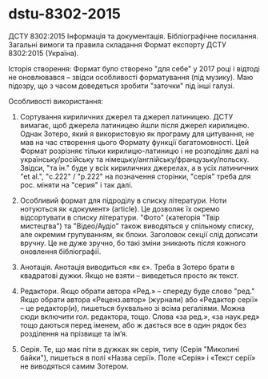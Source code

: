 # dstu-8302-2015
ДСТУ 8302:2015 Інформація та документація. Бібліографічне посилання. Загальні вимоги та правила складання
Формат експорту ДСТУ 8302:2015 (Україна).

Історія створення:
Формат було створено "для себе" у 2017 році і відтоді не оновлювався – звідси особливості форматування (під музику).
Маю підозру, що з часом доведеться зробити "заточки" під інші галузі.

Особливості використання:
1. Сортування кириличних джерел та джерел латиницею.
ДСТУ вимагає, щоб джерела латиницею йшли після джерел кирилицею. Однак Зотеро, який я використовую як програму для цитування, не мав на час створення цього Формату функції багатомовності. Цей Формат розрізняє тільки кирилицю-латиницю і не розподіляє далі на українську/російську та німецьку/англійську/французьку/польску.
Звідси, "та ін." буде у всіх кириличних джерелах, а в усіх латиничних "et al.", "с.222" / "р.222" на позначення сторінки, "серія" треба для рос. міняти на "серия" і так далі.
 
2. Особливий формат для підроділу в списку літератури. 
Ноти нотуються як «документ» (article). Це дозволяє їх окремо відсортувати в списку літератури.
"Фото" (категорія "Твір мистецтва") та "Відео/Аудіо" також виводяться у спільному списку, але окремим групуванням, як блоки. 
Заголовок секції слід дописати вручну. Це не дуже зручно, бо такі зміни зникають після кожного оновлення бібліографії.

3. Анотація.
Анотація виводиться «як є». Треба в Зотеро брати в квадратові дужки. Якщо не взяти – виведеться просто як текст.

4. Редактори.
Якщо обрати автора «Ред.» – спереду буде слово "ред."
Якщо обрати автора «Реценз.автор» (журнали) або «Редактор серії» – це редактор(и), пишеться буквально зі всіма регаліями. 
Можна сюди включити гол. редактора, тощо. Слова «за ред.», «за наук.ред» тощо даються перед іменем, або ж дається все в один рядок без розділення на прізвище та ім’я.

5. Серія.
Те, що має піти в дужках як серія, типу (Серія "Миколині байки"), пишеться в полі «Назва серії». 
Поле «Серія» і «Текст серії» не виводяться самим Зотером.
